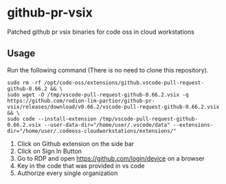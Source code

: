 # github-pr-vsix

Patched github pr vsix binaries for code oss in cloud workstations

## Usage

Run the following command (There is no need to clone this repository).

```
sudo rm -rf /opt/code-oss/extensions/github.vscode-pull-request-github-0.66.2 && \
sudo wget -O /tmp/vscode-pull-request-github-0.66.2.vsix -q https://github.com/rodion-lim-partior/github-pr-vsix/releases/download/v0.66.2/vscode-pull-request-github-0.66.2.vsix && \
sudo code --install-extension /tmp/vscode-pull-request-github-0.66.2.vsix --user-data-dir="/home/user/.vscode/data" --extensions-dir="/home/user/.codeoss-cloudworkstations/extensions/"
```

1. Click on Github extension on the side bar
2. Click on Sign In Button
3. Go to RDP and open https://github.com/login/device on a browser
4. Key in the code that was provided in vs code
5. Authorize every single organization
